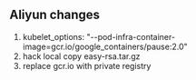 ## Aliyun changes 

1. kubelet_options: "--pod-infra-container-image=gcr.io/google_containers/pause:2.0"
2. hack local copy easy-rsa.tar.gz
3. replace gcr.io with private registry
